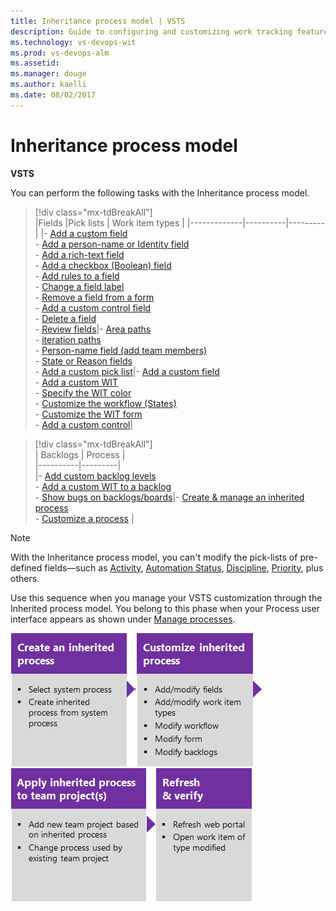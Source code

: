 ```yaml
---
title: Inheritance process model | VSTS
description: Guide to configuring and customizing work tracking features in Visual Studio Team Services (VSTS) and Team Foundation Server (TFS) 
ms.technology: vs-devops-wit
ms.prod: vs-devops-alm
ms.assetid: 
ms.manager: douge
ms.author: kaelli
ms.date: 08/02/2017
---
```





# Inheritance process model  

**VSTS**

<a id="inheritance"> </a> 

You can perform the following tasks with the Inheritance process model. 

> [!div class="mx-tdBreakAll"]  
> |Fields  |Pick lists   |   Work item types |
> |-------------|----------|---------|
> |- [Add a custom field](process/customize-process-field.md)<br/>- [Add a person-name or Identity field](process/customize-process-field.md#identity)<br/>- [Add a rich-text field](process/customize-process-field.md#html)<br/>- [Add a checkbox (Boolean) field](process/customize-process-field.md#boolean-field)<br/>- [Add rules to a field](process/custom-rules.md)<br/>- [Change a field label](process/customize-process-field.md)<br/>- [Remove a field from a form](process/customize-process-field.md)<br/>- [Add a custom control field](process/custom-controls-process.md)<br/>- [Delete a field](process/customize-process-field.md#delete-field)<br/>- [Review fields](process/customize-process-field.md#review-fields)|- [Area paths](set-area-paths.md)<br/>- [iteration paths](set-iteration-paths-sprints.md)<br/>- [Person-name field (add team members)](../../accounts/add-team-members-vs.md)<br/>- [State or Reason fields](process/customize-process-workflow.md)<br/>- [Add a custom pick list](process/customize-process-form.md)|- [Add a custom field](process/customize-process-field.md)<br/>- [Add a custom WIT](process/customize-process-wit.md)<br/>- [Specify the WIT color](process/customize-process-wit.md)<br/>- [Customize the workflow (States)](process/customize-process-workflow.md)<br/>- [Customize the WIT form](process/customize-process-form.md)<br/>- [Add a custom control](process/custom-controls-process.md)| 


> [!div class="mx-tdBreakAll"]  
> | Backlogs | Process |  
> |----------|---------|   
> |- [Add custom backlog levels](add-portfolio-backlogs.md)<br/>- [Add a custom WIT to a backlog](process/customize-process-backlogs-boards.md)<br/>- [Show bugs on backlogs/boards](show-bugs-on-backlog.md)|- [Create & manage an inherited process](process/manage-process.md)<br/>- [Customize a process](process/customize-process.md) |


 
>[!NOTE]  
>With the Inheritance process model, you can't modify the pick-lists of pre-defined fields&mdash;such as [Activity](../track/query-numeric.md), [Automation Status](../track/build-test-integration.md), [Discipline](../track/query-numeric.md), [Priority](../track/planning-ranking-priorities.md), plus others.  


Use this sequence when you manage your VSTS customization through the Inherited process model. You belong to this phase when your Process user interface appears as shown under [Manage processes](process/manage-process.md). 

[![Create an inherited process](_img/customize-work-phase2-step1.png)](process/manage-process.md#create-inherited-process)[![Customize the inherited process](_img/customize-work-phase2-step2.png)](process/customize-process.md)[![Apply inherited process to team project(s)](_img/customize-work-phase2-step3.png)](process/manage-process.md#migrate)![Refresh and verify changes](_img/customize-work-phase2-step4.png)  


